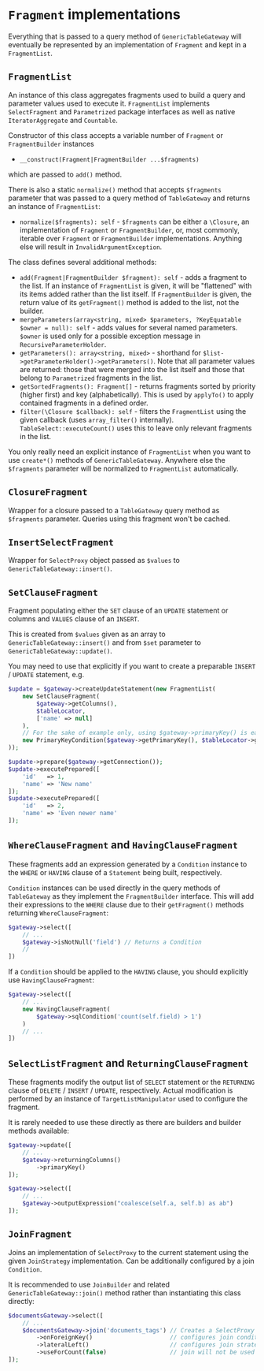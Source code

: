 # `Fragment` implementations

Everything that is passed to a query method of `GenericTableGateway` will eventually be represented by
an implementation of `Fragment` and kept in a `FragmentList`.

## `FragmentList`

An instance of this class aggregates fragments used to build a query and parameter values used to execute it.
`FragmentList` implements `SelectFragment` and `Parametrized` package interfaces as well
as native `IteratorAggregate` and `Countable`.

Constructor of this class accepts a variable number of `Fragment` or `FragmentBuilder` instances
 * `__construct(Fragment|FragmentBuilder ...$fragments)`

which are passed to `add()` method.

There is also a static `normalize()` method that accepts `$fragments` parameter that was passed to a query method
of `TableGateway` and returns an instance of `FragmentList`:
 * `normalize($fragments): self` - `$fragments` can be either a `\Closure`, an implementation of `Fragment` 
   or `FragmentBuilder`, or, most commonly, iterable over `Fragment` or `FragmentBuilder` implementations.
   Anything else will result in `InvalidArgumentException`.

The class defines several additional methods:
 * `add(Fragment|FragmentBuilder $fragment): self` - adds a fragment to the list. If an instance of `FragmentList`
   is given, it will be "flattened" with its items added rather than the list itself. If `FragmentBuilder`
   is given, the return value of its `getFragment()` method is added to the list, not the builder.
 * `mergeParameters(array<string, mixed> $parameters, ?KeyEquatable $owner = null): self` - adds values
   for several named parameters. `$owner` is used only for a possible exception message in `RecursiveParameterHolder`.
 * `getParameters(): array<string, mixed>` - shorthand for `$list->getParameterHolder()->getParameters()`.
   Note that all parameter values are returned: those that were merged into the list itself and those that belong
   to `Parametrized` fragments in the list.
 * `getSortedFragments(): Fragment[]` - returns fragments sorted by priority (higher first) and key (alphabetically).
   This is used by `applyTo()` to apply contained fragments in a defined order.
 * `filter(\Closure $callback): self` - filters the `FragmentList` using the given callback (uses `array_filter()`
   internally). `TableSelect::executeCount()` uses this to leave only relevant fragments in the list.
   
You only really need an explicit instance of `FragmentList` when you want to use `create*()` methods 
of `GenericTableGateway`. Anywhere else the `$fragments` parameter will be normalized to `FragmentList` automatically.

## `ClosureFragment`

Wrapper for a closure passed to a `TableGateway` query method as `$fragments` parameter. Queries using this fragment
won't be cached.

## `InsertSelectFragment`

Wrapper for `SelectProxy` object passed as `$values` to `GenericTableGateway::insert()`.

## `SetClauseFragment`

Fragment populating either the `SET` clause of an `UPDATE` statement or columns and `VALUES` clause of an `INSERT`.

This is created from `$values` given as an array to `GenericTableGateway::insert()` and from `$set` parameter
to `GenericTableGateway::update()`.

You may need to use that explicitly if you want to create a preparable `INSERT` / `UPDATE` statement, e.g.
```PHP
$update = $gateway->createUpdateStatement(new FragmentList(
    new SetClauseFragment(
        $gateway->getColumns(),
        $tableLocator,
        ['name' => null] 
    ),
    // For the sake of example only, using $gateway->primaryKey() is easier 
    new PrimaryKeyCondition($gateway->getPrimaryKey(), $tableLocator->getTypeConverterFactory())
));

$update->prepare($gateway->getConnection());
$update->executePrepared([
    'id'   => 1,
    'name' => 'New name'
]);
$update->executePrepared([
    'id'   => 2,
    'name' => 'Even newer name'
]);

```


## `WhereClauseFragment` and `HavingClauseFragment`

These fragments add an expression generated by a `Condition` instance to the `WHERE` or `HAVING` clause of
a `Statement` being built, respectively.

`Condition` instances can be used directly in the query methods of `TableGateway` as they implement
the `FragmentBuilder` interface. This will add their expressions to the `WHERE` clause due to their `getFragment()`
methods returning `WhereClauseFragment`:
```PHP
$gateway->select([
    // ...
    $gateway->isNotNull('field') // Returns a Condition
    //
])
```

If a `Condition` should be applied to the `HAVING` clause, you should explicitly use `HavingClauseFragment`:
```PHP
$gateway->select([
    // ...
    new HavingClauseFragment(
        $gateway->sqlCondition('count(self.field) > 1')
    )
    // ...
])
```

## `SelectListFragment` and `ReturningClauseFragment`

These fragments modify the output list of `SELECT` statement or the `RETURNING` clause of
`DELETE` / `INSERT` / `UPDATE`, respectively. Actual modification is performed by an instance of
`TargetListManipulator` used to configure the fragment.

It is rarely needed to use these directly as there are builders and builder methods available:
```PHP
$gateway->update([
    // ...
    $gateway->returningColumns()
        ->primaryKey()
]);

$gateway->select([
    // ...
    $gateway->outputExpression("coalesce(self.a, self.b) as ab")
]);
```

## `JoinFragment`

Joins an implementation of `SelectProxy` to the current statement using the given `JoinStrategy` implementation.
Can be additionally configured by a join `Condition`.

It is recommended to use `JoinBuilder` and related `GenericTableGateway::join()` method rather than instantiating
this class directly:
```PHP
$documentsGateway->select([
    // ...
    $documentsGateway->join('documents_tags') // Creates a SelectProxy for a given table
        ->onForeignKey()                      // configures join condition
        ->lateralLeft()                       // configures join strategy (LateralSubselectStrategy)
        ->useForCount(false)                  // join will not be used by executeCount()
]);
```
